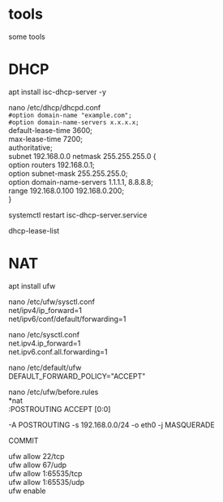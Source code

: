 # tools
some tools

# DHCP
apt install isc-dhcp-server -y

nano /etc/dhcp/dhcpd.conf  
`#option domain-name "example.com";`  
`#option domain-name-servers x.x.x.x;`  
default-lease-time 3600;  
max-lease-time 7200;  
authoritative;  
subnet 192.168.0.0 netmask 255.255.255.0 {  
	option routers 192.168.0.1;  
	option subnet-mask 255.255.255.0;  
	option domain-name-servers 1.1.1.1, 8.8.8.8;  
	range 192.168.0.100 192.168.0.200;  
}

systemctl restart isc-dhcp-server.service  

dhcp-lease-list  

# NAT
apt install ufw

nano /etc/ufw/sysctl.conf  
net/ipv4/ip_forward=1  
net/ipv6/conf/default/forwarding=1  

nano /etc/sysctl.conf  
net.ipv4.ip_forward=1  
net.ipv6.conf.all.forwarding=1  

nano /etc/default/ufw  
DEFAULT_FORWARD_POLICY="ACCEPT"  

nano /etc/ufw/before.rules  
*nat  
:POSTROUTING ACCEPT [0:0]  

-A POSTROUTING -s 192.168.0.0/24 -o eth0 -j MASQUERADE  

COMMIT

ufw allow 22/tcp  
ufw allow 67/udp  
ufw allow 1:65535/tcp  
ufw allow 1:65535/udp  
ufw enable  